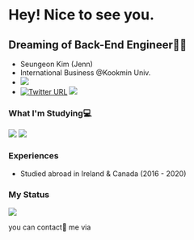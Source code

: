 # Hey! Nice to see you.

## Dreaming of Back-End Engineer👩‍💻
- Seungeon Kim (Jenn)
- International Business @Kookmin Univ.
- <a href="https://tmdtmdqorekf.tistory.com/" target="_blank"><img src="https://img.shields.io/twitter/url?color=blue&label=tistory&logo=tistory&style=flat-square)"/></a>
- [![Twitter URL](https://img.shields.io/twitter/url?color=blue&label=tistory&logo=tistory&style=flat-square&url=https%3A%2F%2Ftmdtmdqorekf.tistory.com%2F)](https://img.shields.io/twitter/url?color=blue&label=tistory&logo=tistory&style=flat-square&url=https%3A%2F%2Ftmdtmdqorekf.tistory.com%2F)
  <img src="https://img.shields.io/twitter/url?label=github&logo=github&style=flat-square&url=https%3A%2F%2Fgithub.com%2Ftmdtmdqorekf"/>

### What I'm Studying💻
<img src="https://img.shields.io/badge/Python-3776AB?style=for-the-badge&logo=python&logoColor=white" /> <img src="https://img.shields.io/badge/Java-ED8B00?style=for-the-badge&logo=java&logoColor=white" />

### Experiences
- Studied abroad in Ireland & Canada (2016 - 2020)

### My Status
<img src="https://github-readme-stats.vercel.app/api?username=tmdtmdqorekf&theme=dracula&show_icons=true&hide=stars,issues" />

you can contact📧 me via 
